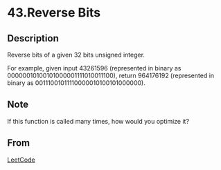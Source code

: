 # 43.Reverse Bits

## Description

Reverse bits of a given 32 bits unsigned integer.

For example, given input 43261596 (represented in binary as 00000010100101000001111010011100), return 964176192 (represented in binary as 00111001011110000010100101000000).

## Note

If this function is called many times, how would you optimize it?

## From

[LeetCode](https://leetcode.com/problems/reverse-bits)

